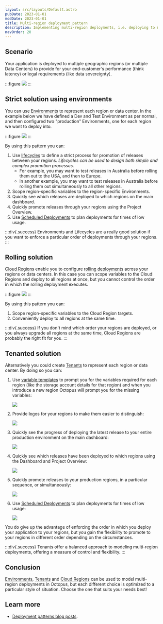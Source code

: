 ```yaml
---
layout: src/layouts/Default.astro
pubDate: 2023-01-01
modDate: 2023-01-01
title: Multi-region deployment pattern
description: Implementing multi-region deployments, i.e. deploying to multiple geographic regions, with Octopus.
navOrder: 20
---
```


## Scenario

Your application is deployed to multiple geographic regions (or multiple Data Centers) to provide for your end-customer's performance (think latency) or legal requirements (like data sovereignty).

:::figure
![](/docs/img/deployments/patterns/images/5865791.png)
:::

## Strict solution using environments

You can use [Environments](/docs/infrastructure/environments) to represent each region or data center. In the example below we have defined a Dev and Test Environment as per normal, and then configured two "production" Environments, one for each region we want to deploy into.

:::figure
![](/docs/img/deployments/patterns/images/multi-tenant-region.png)
:::

By using this pattern you can:

1. Use [lifecycles](/docs/releases/lifecycles) to define a strict process for promotion of releases between your regions. *Lifecycles can be used to design both simple and complex promotion processes.*
    * For example, you may want to test releases in Australia before rolling them out to the USA, and then to Europe.
    * In another example, you may want to test releases in Australia before rolling them out simultaneously to all other regions.
2. Scope region-specific variables to the region-specific Environments.
3. Quickly see which releases are deployed to which regions on the main dashboard.
4. Quickly promote releases through your regions using the Project Overview.
5. Use [Scheduled Deployments](/docs/releases/#scheduling-a-deployment) to plan deployments for times of low usage.

:::div{.success}
Environments and Lifecycles are a really good solution if you want to enforce a particular order of deployments through your regions.
:::

## Rolling solution

[Cloud Regions](/docs/infrastructure/deployment-targets/cloud-regions/) enable you to configure [rolling deployments](/docs/deployments/patterns/rolling-deployments-with-octopus) across your regions or data centers. In this case you can scope variables to the Cloud Regions and deploy to all regions at once, but you cannot control the order in which the rolling deployment executes.

:::figure
![](/docs/img/deployments/patterns/images/production.png)
:::

By using this pattern you can:

1. Scope region-specific variables to the Cloud Region targets.
2. Conveniently deploy to all regions at the same time.

:::div{.success}
If you don't mind which order your regions are deployed, or you always upgrade all regions at the same time, Cloud Regions are probably the right fit for you.
:::

## Tenanted solution

Alternatively you could create [Tenants](/docs/tenants) to represent each region or data center. By doing so you can:

1. Use [variable templates](/docs/projects/variables/variable-templates) to prompt you for the variables required for each region (like the storage account details for that region) and when you introduce a new region Octopus will prompt you for the missing variables:

    ![](/docs/img/deployments/patterns/images/australiavariables.png)

2. Provide logos for your regions to make them easier to distinguish:

    ![](/docs/img/deployments/patterns/images/tenantlogs.png)

3. Quickly see the progress of deploying the latest release to your entire production environment on the main dashboard:

    ![](/docs/img/deployments/patterns/images/dashboard.png)

4. Quickly see which releases have been deployed to which regions using the Dashboard and Project Overview:

    ![](/docs/img/deployments/patterns/images/projectdashboard.png)

5. Quickly promote releases to your production regions, in a particular sequence, or simultaneously:

    ![](/docs/img/deployments/patterns/images/projectdashboardrelease.png)

6. Use [Scheduled Deployments](/docs/releases/#scheduling-a-deployment) to plan deployments for times of low usage:

    ![](/docs/img/deployments/patterns/images/scheduleddeployment.png)

You do give up the advantage of enforcing the order in which you deploy your application to your regions, but you gain the flexibility to promote to your regions in different order depending on the circumstances.

:::div{.success}
Tenants offer a balanced approach to modeling multi-region deployments, offering a measure of control and flexibility.
:::

## Conclusion

[Environments](/docs/infrastructure/environments/), [Tenants](/docs/tenants/) and [Cloud Regions](/docs/infrastructure/deployment-targets/cloud-regions) can be used to model multi-region deployments in Octopus, but each different choice is optimized to a particular style of situation. Choose the one that suits your needs best!

## Learn more

- [Deployment patterns blog posts](https://octopus.com/blog/tag/Deployment%20Patterns).

